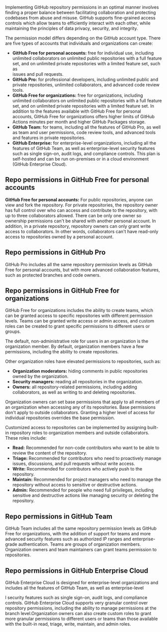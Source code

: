 Implementing GitHub repository permissions in an optimal manner involves finding a proper balance between facilitating collaboration and protecting codebases from abuse and misuse. GitHub supports fine-grained access controls which allow teams to efficiently interact with each other, while maintaining the principles of data privacy, security, and integrity.

The permission model differs depending on the GitHub account type. There are five types of accounts that individuals and organizations can create:

 -  **GitHub Free for personal accounts:** free for individual use, including unlimited collaborators on unlimited public repositories with a full feature set, and on unlimited private repositories with a limited feature set, such as<br>issues and pull requests.
 -  **GitHub Pro:** for professional developers, including unlimited public and private repositories, unlimited collaborators, and advanced code review tools.
 -  **GitHub Free for organizations:** free for organizations, including unlimited collaborators on unlimited public repositories with a full feature set, and on unlimited private repositories with a limited feature set. In addition to the features available with GitHub Free for personal accounts, GitHub Free for organizations offers higher limits of GitHub Actions minutes per month and higher GitHub Packages storage.
 -  **GitHub Team:** for teams, including all the features of GitHub Pro, as well as team and user permissions, code review tools, and advanced tools and features in private repositories.
 -  **GitHub Enterprise:** for enterprise-level organizations, including all the features of GitHub Team, as well as enterprise-level security features such as single sign-on, audit logs, and compliance controls. This plan is self-hosted and can be run on-premises or in a cloud environment (GitHub Enterprise Cloud).

## Repo permissions in GitHub Free for personal accounts

**GitHub Free for personal accounts:** For public repositories, anyone can view and fork the repository. For private repositories, the repository owner has full control over who can access and contribute to the repository, with up to three collaborators allowed. There can be only one owner so ownership permissions can't be shared with another personal account. In addition, in a private repository, repository owners can only grant write access to collaborators. In other words, collaborators can't have read-only access to repositories owned by a personal account.

## Repo permissions in GitHub Pro

GitHub Pro includes all the same repository permission levels as GitHub Free for personal accounts, but with more advanced collaboration features, such as protected branches and code owners.

## Repo permissions in GitHub Free for organizations

GitHub Free for organizations includes the ability to create teams, which can be granted access to specific repositories with different permission levels. Teams can be granted write access or admin access, and custom roles can be created to grant specific permissions to different users or groups.

The default, non-administrative role for users in an organization is the organization member. By default, organization members have a few permissions, including the ability to create repositories.

Other organization roles have elevated permissions to repositories, such as:

 -  **Organization moderators:** hiding comments in public repositories owned by the organization.
 -  **Security managers:** reading all repositories in the organization.
 -  **Owners:** all repository-related permissions, including adding collaborators, as well as writing to and deleting repositories.

Organization owners can set base permissions that apply to all members of an organization when accessing any of its repositories. Base permissions don't apply to outside collaborators. Granting a higher level of access for individual repositories overrides the base permission.

Customized access to repositories can be implemented by assigning built-in repository roles to organization members and outside collaborators. These roles include:

 -  **Read:** Recommended for non-code contributors who want to be able to review the content of the repository.
 -  **Triage:** Recommended for contributors who need to proactively manage issues, discussions, and pull requests without write access.
 -  **Write:** Recommended for contributors who actively push to the repository.
 -  **Maintain:** Recommended for project managers who need to manage the repository without access to sensitive or destructive actions.
 -  **Admin:** Recommended for people who need full privileges, including sensitive and destructive actions like managing security or deleting the repository.

## Repo permissions in GitHub Team

GitHub Team includes all the same repository permission levels as GitHub Free for organizations, with the addition of support for teams and more advanced security features such as authorized IP ranges and enterprise-grade authentication. Teams are groups of organization members. Organization owners and team maintainers can grant teams permission to repositories.

## Repo permissions in GitHub Enterprise Cloud

GitHub Enterprise Cloud is designed for enterprise-level organizations and includes all the features of GitHub Team, as well as enterprise-level

l security features such as single sign-on, audit logs, and compliance controls. GitHub Enterprise Cloud supports very granular control over repository permissions, including the ability to manage permissions at the branch level.Organization owners can also create custom roles to grant more granular permissions to different users or teams than those available with the built-in read, triage, write, maintain, and admin roles.

